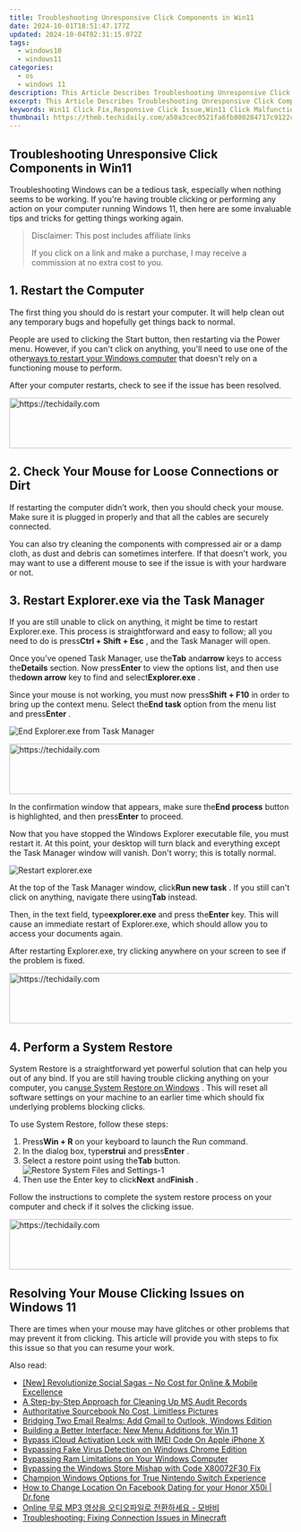 ```yaml
---
title: Troubleshooting Unresponsive Click Components in Win11
date: 2024-10-01T18:51:47.177Z
updated: 2024-10-04T02:31:15.072Z
tags:
  - windows10
  - windows11
categories:
  - os
  - windows 11
description: This Article Describes Troubleshooting Unresponsive Click Components in Win11
excerpt: This Article Describes Troubleshooting Unresponsive Click Components in Win11
keywords: Win11 Click Fix,Responsive Click Issue,Win11 Click Malfunction,Click Component Troubleshoot,Unresponsive Click Diagnose,Click Components Repair,Win11 Click Not Responding
thumbnail: https://thmb.techidaily.com/a50a3cec0521fa6fb800284717c9122c07291a0277fd1f77229ad231586b5b14.jpg
---
```


## Troubleshooting Unresponsive Click Components in Win11

 Troubleshooting Windows can be a tedious task, especially when nothing seems to be working. If you're having trouble clicking or performing any action on your computer running Windows 11, then here are some invaluable tips and tricks for getting things working again.

>  Disclaimer: This post includes affiliate links
>
>  If you click on a link and make a purchase, I may receive a commission at no extra cost to you.
>

## 1\. Restart the Computer

 The first thing you should do is restart your computer. It will help clean out any temporary bugs and hopefully get things back to normal.

 People are used to clicking the Start button, then restarting via the Power menu. However, if you can't click on anything, you'll need to use one of the other[ways to restart your Windows computer](https://www.makeuseof.com/windows-restart-methods/) that doesn't rely on a functioning mouse to perform.

 After your computer restarts, check to see if the issue has been resolved.

<!-- affiliate ads begin -->
<a href="https://ephamedtechinc.pxf.io/c/5597632/2137227/26400" target="_top" id="2137227">
  <img src="//a.impactradius-go.com/display-ad/26400-2137227" border="0" alt="https://techidaily.com" width="728" height="90"/>
</a>
<img height="0" width="0" src="https://ephamedtechinc.pxf.io/i/5597632/2137227/26400" style="position:absolute;visibility:hidden;" border="0" />
<!-- affiliate ads end -->

## 2\. Check Your Mouse for Loose Connections or Dirt

 If restarting the computer didn’t work, then you should check your mouse. Make sure it is plugged in properly and that all the cables are securely connected.

 You can also try cleaning the components with compressed air or a damp cloth, as dust and debris can sometimes interfere. If that doesn't work, you may want to use a different mouse to see if the issue is with your hardware or not.

## 3\. Restart Explorer.exe via the Task Manager

 If you are still unable to click on anything, it might be time to restart Explorer.exe. This process is straightforward and easy to follow; all you need to do is press**Ctrl + Shift + Esc** , and the Task Manager will open.

 Once you’ve opened Task Manager, use the**Tab** and**arrow** keys to access the**Details** section. Now press**Enter** to view the options list, and then use the**down arrow** key to find and select**Explorer.exe** .

 Since your mouse is not working, you must now press**Shift + F10** in order to bring up the context menu. Select the**End task** option from the menu list and press**Enter** .

![End Explorer.exe from Task Manager](https://static1.makeuseofimages.com/wordpress/wp-content/uploads/2023/01/end-explorer-exe-from-task-manager.jpg)

<!-- affiliate ads begin -->
<a href="https://appsumo.8odi.net/c/5597632/2151873/7443" target="_top" id="2151873">
  <img src="//a.impactradius-go.com/display-ad/7443-2151873" border="0" alt="https://techidaily.com" width="728" height="90"/>
</a>
<img height="0" width="0" src="https://appsumo.8odi.net/i/5597632/2151873/7443" style="position:absolute;visibility:hidden;" border="0" />
<!-- affiliate ads end -->

 In the confirmation window that appears, make sure the**End process** button is highlighted, and then press**Enter** to proceed.

 Now that you have stopped the Windows Explorer executable file, you must restart it. At this point, your desktop will turn black and everything except the Task Manager window will vanish. Don't worry; this is totally normal.

![Restart explorer.exe](https://static1.makeuseofimages.com/wordpress/wp-content/uploads/2023/01/restart-explorer-exe.jpg)

 At the top of the Task Manager window, click**Run new task** . If you still can't click on anything, navigate there using**Tab** instead.

 Then, in the text field, type**explorer.exe** and press the**Enter** key. This will cause an immediate restart of Explorer.exe, which should allow you to access your documents again.

 After restarting Explorer.exe, try clicking anywhere on your screen to see if the problem is fixed.

<!-- affiliate ads begin -->
<a href="https://bluettius.sjv.io/c/5597632/2139111/17108" target="_top" id="2139111">
  <img src="//a.impactradius-go.com/display-ad/17108-2139111" border="0" alt="https://techidaily.com" width="728" height="90"/>
</a>
<img height="0" width="0" src="https://bluettius.sjv.io/i/5597632/2139111/17108" style="position:absolute;visibility:hidden;" border="0" />
<!-- affiliate ads end -->

## 4\. Perform a System Restore

 System Restore is a straightforward yet powerful solution that can help you out of any bind. If you are still having trouble clicking anything on your computer, you can[use System Restore on Windows](https://www.makeuseof.com/tag/system-restore-factory-reset-work-windows-10/) . This will reset all software settings on your machine to an earlier time which should fix underlying problems blocking clicks.

To use System Restore, follow these steps:

1. Press**Win + R** on your keyboard to launch the Run command.
2. In the dialog box, type**rstrui** and press**Enter** .
3. Select a restore point using the**Tab** button.  
![Restore System Files and Settings-1](https://static1.makeuseofimages.com/wordpress/wp-content/uploads/2023/01/restore-system-files-and-settings-1.jpg)
4. Then use the Enter key to click**Next** and**Finish** .

 Follow the instructions to complete the system restore process on your computer and check if it solves the clicking issue.

<!-- affiliate ads begin -->
<a href="https://aligracehair.sjv.io/c/5597632/2006960/19272" target="_top" id="2006960">
  <img src="//a.impactradius-go.com/display-ad/19272-2006960" border="0" alt="https://techidaily.com" width="728" height="90"/>
</a>
<img height="0" width="0" src="https://aligracehair.sjv.io/i/5597632/2006960/19272" style="position:absolute;visibility:hidden;" border="0" />
<!-- affiliate ads end -->

## Resolving Your Mouse Clicking Issues on Windows 11

 There are times when your mouse may have glitches or other problems that may prevent it from clicking. This article will provide you with steps to fix this issue so that you can resume your work.

<ins class="adsbygoogle"
     style="display:block"
     data-ad-format="autorelaxed"
     data-ad-client="ca-pub-7571918770474297"
     data-ad-slot="1223367746"></ins>

<ins class="adsbygoogle"
     style="display:block"
     data-ad-client="ca-pub-7571918770474297"
     data-ad-slot="8358498916"
     data-ad-format="auto"
     data-full-width-responsive="true"></ins>

<span class="atpl-alsoreadstyle">Also read:</span>
<div><ul>
<li><a href="https://facebook-videos.techidaily.com/new-revolutionize-social-sagas-no-cost-for-online-and-mobile-excellence/"><u>[New] Revolutionize Social Sagas – No Cost for Online & Mobile Excellence</u></a></li>
<li><a href="https://windows11.techidaily.com/a-step-by-step-approach-for-cleaning-up-ms-audit-records/"><u>A Step-by-Step Approach for Cleaning Up MS Audit Records</u></a></li>
<li><a href="https://extra-tips.techidaily.com/authoritative-sourcebook-no-cost-limitless-pictures/"><u>Authoritative Sourcebook No Cost, Limitless Pictures</u></a></li>
<li><a href="https://win11.techidaily.com/bridging-two-email-realms-add-gmail-to-outlook-windows-edition/"><u>Bridging Two Email Realms: Add Gmail to Outlook, Windows Edition</u></a></li>
<li><a href="https://win11.techidaily.com/building-a-better-interface-new-menu-additions-for-win-11/"><u>Building a Better Interface: New Menu Additions for Win 11</u></a></li>
<li><a href="https://activate-lock.techidaily.com/bypass-icloud-activation-lock-with-imei-code-on-apple-iphone-x-by-drfone-ios/"><u>Bypass iCloud Activation Lock with IMEI Code On Apple iPhone X</u></a></li>
<li><a href="https://win11.techidaily.com/bypassing-fake-virus-detection-on-windows-chrome-edition/"><u>Bypassing Fake Virus Detection on Windows Chrome Edition</u></a></li>
<li><a href="https://win11.techidaily.com/bypassing-ram-limitations-on-your-windows-computer/"><u>Bypassing Ram Limitations on Your Windows Computer</u></a></li>
<li><a href="https://win11.techidaily.com/bypassing-the-windows-store-mishap-with-code-x80072f30-fix/"><u>Bypassing the Windows Store Mishap with Code X80072F30 Fix</u></a></li>
<li><a href="https://win11.techidaily.com/champion-windows-options-for-true-nintendo-switch-experience/"><u>Champion Windows Options for True Nintendo Switch Experience</u></a></li>
<li><a href="https://location-social.techidaily.com/how-to-change-location-on-facebook-dating-for-your-honor-x50i-drfone-by-drfone-virtual-android/"><u>How to Change Location On Facebook Dating for your Honor X50i | Dr.fone</u></a></li>
<li><a href="https://tech-recovery.techidaily.com/online-mp3/"><u>Online 무료 MP3 영상을 오디오파일로 전환하세요 - 모바비</u></a></li>
<li><a href="https://win-solutions.techidaily.com/troubleshooting-fixing-connection-issues-in-minecraft/"><u>Troubleshooting: Fixing Connection Issues in Minecraft</u></a></li>
</ul></div>

